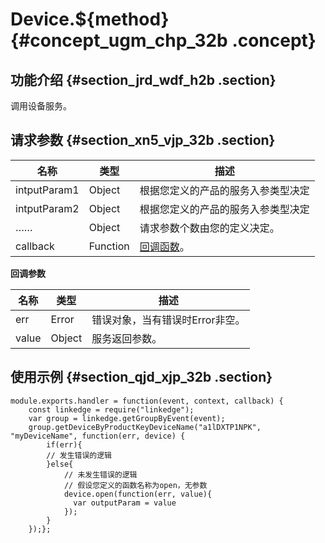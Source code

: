 # Device.$\{method\} {#concept_ugm_chp_32b .concept}

## 功能介绍 {#section_jrd_wdf_h2b .section}

调用设备服务。

## 请求参数 {#section_xn5_vjp_32b .section}

|名称|类型|描述|
|--|--|--|
|intputParam1|Object|根据您定义的产品的服务入参类型决定|
|intputParam2|Object|根据您定义的产品的服务入参类型决定|
|……|Object|请求参数个数由您的定义决定。|
|callback|Function|[回调函数](#callback6)。|

**回调参数**

|名称|类型|描述|
|--|--|--|
|err|Error|错误对象，当有错误时Error非空。|
|value|Object|服务返回参数。|

## 使用示例 {#section_qjd_xjp_32b .section}

```
module.exports.handler = function(event, context, callback) {
    const linkedge = require("linkedge");
    var group = linkedge.getGroupByEvent(event);
    group.getDeviceByProductKeyDeviceName("a1lDXTP1NPK", "myDeviceName", function(err, device) {
        if(err){
        // 发生错误的逻辑            
        }else{
            // 未发生错误的逻辑  
            // 假设您定义的函数名称为open，无参数
            device.open(function(err, value){ 
              var outputParam = value
            });  
        }
    });};
```

